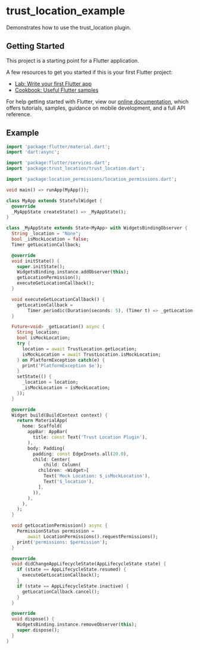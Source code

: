 # trust_location_example

Demonstrates how to use the trust_location plugin.

## Getting Started

This project is a starting point for a Flutter application.

A few resources to get you started if this is your first Flutter project:

- [Lab: Write your first Flutter app](https://flutter.dev/docs/get-started/codelab)
- [Cookbook: Useful Flutter samples](https://flutter.dev/docs/cookbook)

For help getting started with Flutter, view our
[online documentation](https://flutter.dev/docs), which offers tutorials,
samples, guidance on mobile development, and a full API reference.


## Example

```dart
import 'package:flutter/material.dart';
import 'dart:async';

import 'package:flutter/services.dart';
import 'package:trust_location/trust_location.dart';

import 'package:location_permissions/location_permissions.dart';

void main() => runApp(MyApp());

class MyApp extends StatefulWidget {
  @override
  _MyAppState createState() => _MyAppState();
}

class _MyAppState extends State<MyApp> with WidgetsBindingObserver {
  String _location = "None";
  bool _isMockLocation = false;
  Timer getLocationCallback;

  @override
  void initState() {
    super.initState();
    WidgetsBinding.instance.addObserver(this);
    getLocationPermission();
    executeGetLocationCallback();
  }

  void executeGetLocationCallback() {
    getLocationCallback =
        Timer.periodic(Duration(seconds: 5), (Timer t) => _getLocation());
  }

  Future<void> _getLocation() async {
    String location;
    bool isMockLocation;
    try {
      location = await TrustLocation.getLocation;
      isMockLocation = await TrustLocation.isMockLocation;
    } on PlatformException catch(e) {
      print('PlatformException $e');
    }
    setState(() {
      _location = location;
      _isMockLocation = isMockLocation;
    });
  }

  @override
  Widget build(BuildContext context) {
    return MaterialApp(
      home: Scaffold(
        appBar: AppBar(
          title: const Text('Trust Location Plugin'),
        ),
        body: Padding(
          padding: const EdgeInsets.all(20.0),
          child: Center(
              child: Column(
            children: <Widget>[
              Text('Mock Location: $_isMockLocation'),
              Text('$_location'),
            ],
          )),
        ),
      ),
    );
  }

  void getLocationPermission() async {
    PermissionStatus permission =
        await LocationPermissions().requestPermissions();
    print('permissions: $permission');
  }

  @override
  void didChangeAppLifecycleState(AppLifecycleState state) {
    if (state == AppLifecycleState.resumed) {
      executeGetLocationCallback();
    }
    if (state == AppLifecycleState.inactive) {
      getLocationCallback.cancel();
    }
  }

  @override
  void dispose() {
    WidgetsBinding.instance.removeObserver(this);
    super.dispose();
  }
}
```
